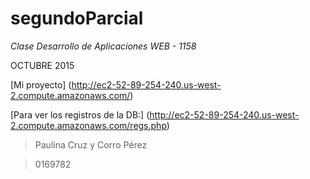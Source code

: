 # segundoParcial

*Clase Desarrollo de Aplicaciones WEB - 1158*

OCTUBRE 2015

[Mi proyecto]
(http://ec2-52-89-254-240.us-west-2.compute.amazonaws.com/)

[Para ver los registros de la DB:]
(http://ec2-52-89-254-240.us-west-2.compute.amazonaws.com/regs.php)


>Paulina Cruz y Corro Pérez

>0169782